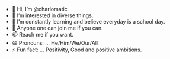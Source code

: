 - 👋 Hi, I’m @charlomatic
- 👀 I’m interested in diverse things.
- 🌱 I’m constantly learning and believe everyday is a school day.
- 💞️ Anyone one can join me if you can.
- 📫 Reach me if you want.
- 😄 Pronouns: ... He/Him/We/Our/All
- ⚡ Fun fact: ... Positivity, Good and positive ambitions.

<!---
charlomatic/charlomatic is a ✨ special ✨ repository because its `README.md` (this file) appears on your GitHub profile.
You can click the Preview link to take a look at your changes.
--->
